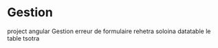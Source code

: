 # Gestion
project angular
Gestion erreur de formulaire rehetra
soloina  datatable  le  table tsotra
